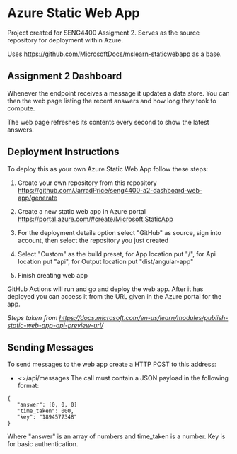 # Azure Static Web App

Project created for SENG4400 Assigment 2. Serves as the source repository for deployment within Azure.

Uses <https://github.com/MicrosoftDocs/mslearn-staticwebapp> as a base. 

## Assignment 2 Dashboard

Whenever the endpoint receives a message it updates a data store. You can then the web page listing the recent answers and how long they took to compute.

The web page refreshes its contents every second to show the latest answers.

## Deployment Instructions

To deploy this as your own Azure Static Web App follow these steps:
1. Create your own repository from this repository <https://github.com/JarradPrice/seng4400-a2-dashboard-web-app/generate>

2. Create a new static web app in Azure portal <https://portal.azure.com/#create/Microsoft.StaticApp>

3. For the deployment details option select "GitHub" as source, sign into account, then select the repository you just created

4. Select "Custom" as the build preset, for App location put "/", for Api location put "api", for Output location put "dist/angular-app"

5. Finish creating web app 

GitHub Actions will run and go and deploy the web app. After it has deployed you can access it from the URL given in the Azure portal for the app.

*Steps taken from <https://docs.microsoft.com/en-us/learn/modules/publish-static-web-app-api-preview-url/>*

## Sending Messages

To send messages to the web app create a HTTP POST to this address:
- <<URL>>/api/messages
The call must contain a JSON payload in the following format:
```
{
   "answer": [0, 0, 0]
   "time_taken": 000,
   "key": "1894577348"
}
```
Where "answer" is an array of numbers and time_taken is a number. Key is for basic authentication.
